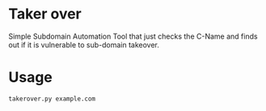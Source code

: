 # Taker over

Simple Subdomain Automation Tool that just checks the C-Name and finds out if it is vulnerable to sub-domain takeover.

# Usage 
```
takerover.py example.com
```
